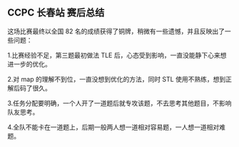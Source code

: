 ## CCPC 长春站 赛后总结

这场比赛最终以全国 82 名的成绩获得了铜牌，稍微有一些遗憾，并且反映出了一些问题：

1.比赛经验不足，第三题最初做法 TLE 后，心态受到影响，一直没能静下心来想进一步的优化。

2.对 map 的理解不到位，一直没想到优化的方法，同时 STL 使用不熟练，想到正解后码了很久。

3.任务分配要明确，一个人开了一道题后就专攻该题，不去思考其他题目，不影响队友思考。

4.全队不能卡在一道题上，后期一般两人想一道相对容易题，一人想一道相对难题。

